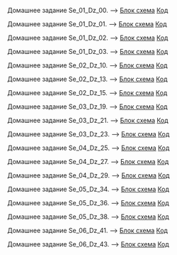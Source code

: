 
Домашнее задание Se_01_Dz_00. --> [Блок схема](/HomeWorks/HomeWork_Lesson_01/Se_01_Dz_00/diagram.drawio.png) [Код](/HomeWorks/HomeWork_Lesson_01/Se_01_Dz_00/Program.cs)

Домашнее задание Se_01_Dz_01. --> [Блок схема](/HomeWorks/HomeWork_Lesson_01/Se_01_Dz_01/diagram.drawio.png) [Код](/HomeWorks/HomeWork_Lesson_01/Se_01_Dz_01/Program.cs)

Домашнее задание Se_01_Dz_02. --> [Блок схема](/HomeWorks/HomeWork_Lesson_01/Se_01_Dz_02/diagram.drawio.png) [Код](/HomeWorks/HomeWork_Lesson_01/Se_01_Dz_02/Program.cs)

Домашнее задание Se_01_Dz_03. --> [Блок схема](/HomeWorks/HomeWork_Lesson_01/Se_01_Dz_03/diagram.drawio.png) [Код](/HomeWorks/HomeWork_Lesson_01/Se_01_Dz_03/Program.cs)

Домашнее задание Se_02_Dz_10. --> [Блок схема](/HomeWorks/HomeWork_Lesson_02/Se_02_Dz_10/diagram.drawio.png) [Код](/HomeWorks/HomeWork_Lesson_02/Se_02_Dz_10/Program.cs)

Домашнее задание Se_02_Dz_13. --> [Блок схема](/HomeWorks/HomeWork_Lesson_02/Se_02_Dz_13/diagram.drawio.png) [Код](/HomeWorks/HomeWork_Lesson_02/Se_02_Dz_13/Program.cs)

Домашнее задание Se_02_Dz_15. --> [Блок схема](/HomeWorks/HomeWork_Lesson_02/Se_02_Dz_15/diagram.drawio.png) [Код](/HomeWorks/HomeWork_Lesson_02/Se_02_Dz_15/Program.cs)

Домашнее задание Se_03_Dz_19. --> [Блок схема](/HomeWorks/HomeWork_Lesson_03/Se_03_Dz_19/diagram.drawio.png) [Код](/HomeWorks/HomeWork_Lesson_03/Se_03_Dz_19/Program.cs)

Домашнее задание Se_03_Dz_21. --> [Блок схема](/HomeWorks/HomeWork_Lesson_03/Se_03_Dz_21/diagram.drawio.png) [Код](/HomeWorks/HomeWork_Lesson_03/Se_03_Dz_21/Program.cs)

Домашнее задание Se_03_Dz_23. --> [Блок схема](/HomeWorks/HomeWork_Lesson_03/Se_03_Dz_23/diagram.drawio.png) [Код](/HomeWorks/HomeWork_Lesson_03/Se_03_Dz_23/Program.cs)

Домашнее задание Se_04_Dz_25. --> [Блок схема](/HomeWorks/HomeWork_Lesson_04/Se_04_Dz_25/diagram.drawio.png) [Код](/HomeWorks/HomeWork_Lesson_04/Se_04_Dz_25/Program.cs)

Домашнее задание Se_04_Dz_27. --> [Блок схема](/HomeWorks/HomeWork_Lesson_04/Se_04_Dz_27/) [Код](/HomeWorks/HomeWork_Lesson_04/Se_04_Dz_27/Program.cs)

Домашнее задание Se_04_Dz_29. --> [Блок схема](/HomeWorks/HomeWork_Lesson_04/Se_04_Dz_29/) [Код](/HomeWorks/HomeWork_Lesson_04/Se_04_Dz_29/Program.cs)

Домашнее задание Se_05_Dz_34. --> [Блок схема](/HomeWorks/HomeWork_Lesson_05/Se_05_Dz_34/) [Код](/HomeWorks/HomeWork_Lesson_05/Se_05_Dz_34/Program.cs)

Домашнее задание Se_05_Dz_36. --> [Блок схема](/HomeWorks/HomeWork_Lesson_05/Se_05_Dz_36/) [Код](/HomeWorks/HomeWork_Lesson_05/Se_05_Dz_36/Program.cs)

Домашнее задание Se_05_Dz_38. --> [Блок схема](/HomeWorks/HomeWork_Lesson_05/Se_05_Dz_38/) [Код](/HomeWorks/HomeWork_Lesson_05/Se_05_Dz_38/Program.cs)

Домашнее задание Se_06_Dz_41. --> [Блок схема](/HomeWorks/HomeWork_Lesson_06/Se_06_Dz_41/) [Код](/HomeWorks/HomeWork_Lesson_06/Se_06_Dz_41/Program.cs)

Домашнее задание Se_06_Dz_43. --> [Блок схема](/HomeWorks/HomeWork_Lesson_06/Se_06_Dz_43/) [Код](/HomeWorks/HomeWork_Lesson_06/Se_06_Dz_43)

